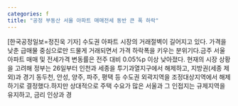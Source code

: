 ```yaml
---
categories: f
title: "공정 부동산 서울 아파트 매매전세 동반 큰 폭 하락"
---
```

[한국공정일보=정진욱 기자] 수도권 아파트 시장의 거래절벽이 길어지고 있다. 가격을 낮춘 급매물 중심으로만 드물게 거래되면서 가격 하락폭을 키우는 분위기다.금주 서울 아파트 매매 및 전세가격 변동률은 전주 대비 0.05%p 이상 낮아졌다. 현재의 시장 상황을 고려해 정부는 26일부터 인천과 세종을 투기과열지구에서 해제하고, 지방권(세종 제외)과 경기 동두천, 안성, 양주, 파주, 평택 등 수도권 외곽지역을 조정대상지역에서 해제하기로 결정했다.하지만 상대적으로 주택 수요가 많은 서울과 그 인접지는 규제지역을 유지하고, 금리 인상과 경